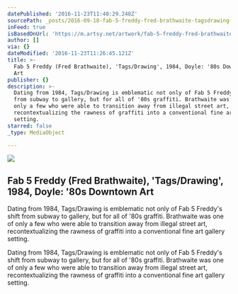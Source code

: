 ```yaml
---
datePublished: '2016-11-23T11:40:29.248Z'
sourcePath: _posts/2016-09-18-fab-5-freddy-fred-brathwaite-tagsdrawing-1984-doyle.md
inFeed: true
isBasedOnUrl: 'https://m.artsy.net/artwork/fab-5-freddy-fred-brathwaite-tags-slash-drawing'
author: []
via: {}
dateModified: '2016-11-23T11:26:45.121Z'
title: >-
  Fab 5 Freddy (Fred Brathwaite), 'Tags/Drawing', 1984, Doyle: '80s Downtown
  Art 
publisher: {}
description: >-
  Dating from 1984, Tags/Drawing is emblematic not only of Fab 5 Freddy's shift
  from subway to gallery, but for all of '80s graffiti. Brathwaite was one of
  only a few who were able to transition away from illegal street art,
  recontextualizing the rawness of graffiti into a conventional fine art gallery
  setting.
starred: false
_type: MediaObject

---
```

<article style=""><img src="https://imgflo.herokuapp.com/graph/2b2431f8e7ba7b0/4030e75e038c24607e9c5912d6b51848/croprotate.jpg?cropheight=3259&amp;cropwidth=3893&amp;degrees=0&amp;input=https%3A%2F%2Fd32dm0rphc51dk.cloudfront.net%2F4ubTk0brDePaBViGlXJ9nA%2Fnormalized.jpg&amp;x=0&amp;y=0" /><h1>Fab 5 Freddy (Fred Brathwaite), 'Tags/Drawing', 1984, Doyle: '80s Downtown Art </h1><p>Dating from 1984, Tags/Drawing is emblematic not only of Fab 5 Freddy's shift from subway to gallery, but for all of '80s graffiti. Brathwaite was one of only a few who were able to transition away from illegal street art, recontextualizing the rawness of graffiti into a conventional fine art gallery setting.</p></article>

Dating from 1984, Tags/Drawing is emblematic not only of Fab 5 Freddy's shift from subway to gallery, but for all of '80s graffiti. Brathwaite was one of only a few who were able to transition away from illegal street art, recontextualizing the rawness of graffiti into a conventional fine art gallery setting.